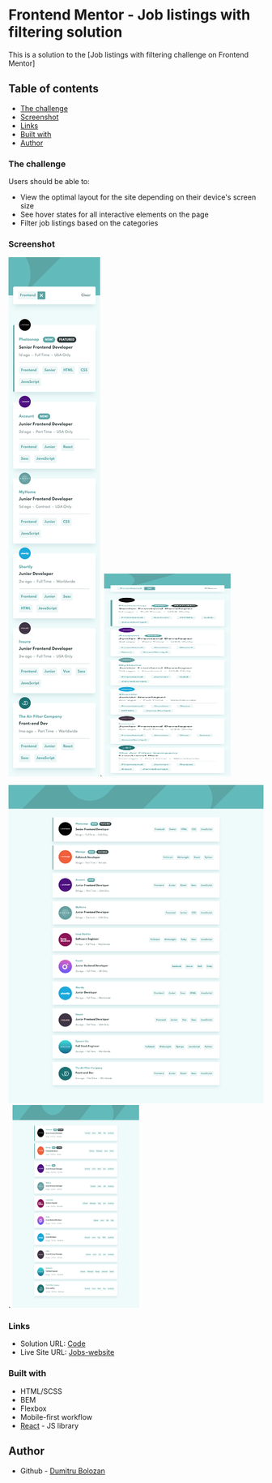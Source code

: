 # Frontend Mentor - Job listings with filtering solution

This is a solution to the [Job listings with filtering challenge on Frontend Mentor]
## Table of contents

- [The challenge](#the-challenge)
- [Screenshot](#screenshot)
- [Links](#links)
- [Built with](#built-with)
- [Author](#author)
### The challenge

Users should be able to:

- View the optimal layout for the site depending on their device's screen size
- See hover states for all interactive elements on the page
- Filter job listings based on the categories

### Screenshot

![Mobile](./mobile_view.png).
<img src="./mobile_view.png" width="250" height="400"/>

![Desktop](./pc_view.png).
<img src="./pc_view.png" width="250" height="400"/>

### Links

- Solution URL: [Code](https://github.com/d1bolozan/jobs-website)
- Live Site URL: [Jobs-website](https://jobs-website-dusky.vercel.app/)

### Built with

- HTML/SCSS
- BEM
- Flexbox
- Mobile-first workflow
- [React](https://reactjs.org/) - JS library

## Author

- Github - [Dumitru Bolozan](https://github.com/d1bolozan)
